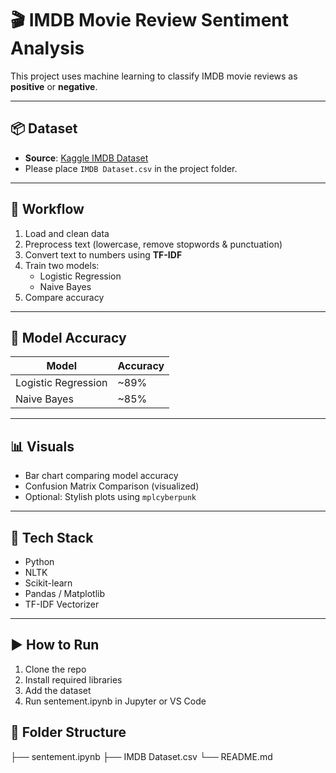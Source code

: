 # 🎬 IMDB Movie Review Sentiment Analysis

This project uses machine learning to classify IMDB movie reviews as **positive** or **negative**.

---

## 📦 Dataset

- **Source**: [Kaggle IMDB Dataset](https://www.kaggle.com/datasets/lakshmi25npathi/imdb-dataset-of-50k-movie-reviews)
- Please place `IMDB Dataset.csv` in the project folder.

---

## 🔄 Workflow

1. Load and clean data
2. Preprocess text (lowercase, remove stopwords & punctuation)
3. Convert text to numbers using **TF-IDF**
4. Train two models:
   - Logistic Regression
   - Naive Bayes
5. Compare accuracy

---

## 🧪 Model Accuracy

| Model                | Accuracy |
|---------------------|----------|
| Logistic Regression | ~89%     |
| Naive Bayes         | ~85%     |

---

## 📊 Visuals

- Bar chart comparing model accuracy  
- Confusion Matrix Comparison (visualized)
- Optional: Stylish plots using `mplcyberpunk`

---

## 🧰 Tech Stack

- Python
- NLTK
- Scikit-learn
- Pandas / Matplotlib
- TF-IDF Vectorizer

---

## ▶️ How to Run

1. Clone the repo
2. Install required libraries
3. Add the dataset
4. Run sentement.ipynb in Jupyter or VS Code

## 📁 Folder Structure
├── sentement.ipynb
├── IMDB Dataset.csv
└── README.md
